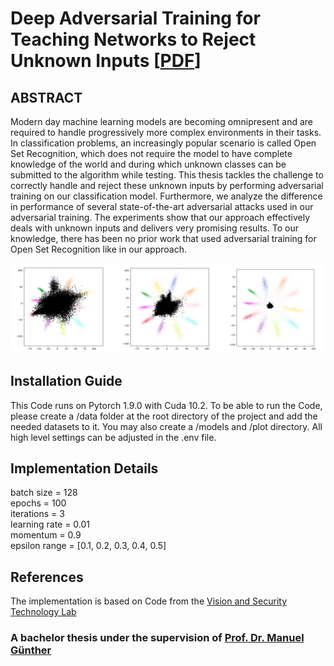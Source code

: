 # Deep Adversarial Training for Teaching Networks to Reject Unknown Inputs [[PDF](https://github.com/shnippi/bachelor-thesis/blob/master/thesis/bachelor-thesis.pdf)]


## ABSTRACT

Modern day machine learning models are becoming omnipresent 
and are required to handle progressively more complex 
environments in their tasks. In classification problems, 
an increasingly popular scenario is called Open Set 
Recognition, which does not require the model to have 
complete knowledge of the world and during which unknown 
classes can be submitted to the algorithm while testing. 
This thesis tackles the challenge to correctly handle and 
reject these unknown inputs by performing adversarial 
training on our classification model. Furthermore, 
we analyze the difference in performance of several 
state-of-the-art adversarial attacks used in our 
adversarial training. The experiments show that our 
approach effectively deals with unknown inputs and 
delivers very promising results. To our knowledge, 
there has been no prior work that used adversarial 
training for Open Set Recognition like in our approach.

![](./images/flowers.PNG)

## Installation Guide

This Code runs on Pytorch 1.9.0 with Cuda 10.2. To be able to run the Code, please 
create a /data folder at the root directory of the 
project and add the needed datasets to it. You may also
create a /models and /plot directory. All high level settings
can be adjusted in the .env file.

## Implementation Details

batch size = 128 <br/>
epochs = 100 <br/>
iterations = 3 <br/>
learning rate = 0.01 <br/>
momentum = 0.9 <br/>
epsilon range = [0.1, 0.2, 0.3, 0.4, 0.5] <br/>

## References

The implementation is based on Code from the 
[Vision and Security Technology Lab](https://github.com/Vastlab/vast)



### A bachelor thesis under the supervision of [Prof. Dr. Manuel Günther](https://github.com/siebenkopf)